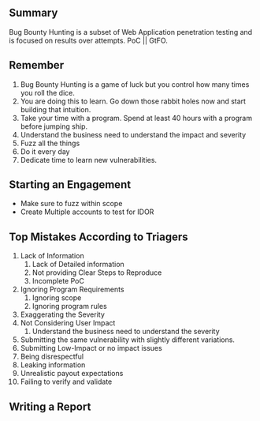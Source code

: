 ## Summary
Bug Bounty Hunting is a subset of Web Application penetration testing and is focused on results over attempts. PoC || GtFO.

## Remember

1) Bug Bounty Hunting is a game of luck but you control how many times you roll the dice.
2) You are doing this to learn. Go down those rabbit holes now and start building that intuition.
3) Take your time with a program. Spend at least 40 hours with a program before jumping ship.
4) Understand the business need to understand the impact and severity
5) Fuzz all the things
6) Do it every day
7) Dedicate time to learn new vulnerabilities.
## Starting an Engagement
- Make sure to fuzz within scope
- Create Multiple accounts to test for IDOR

## Top Mistakes According to Triagers
1) Lack of Information
	1) Lack of Detailed information
	2) Not providing Clear Steps to Reproduce
	3) Incomplete PoC
2) Ignoring Program Requirements
	1) Ignoring scope
	2) Ignoring program rules
3) Exaggerating the Severity
4) Not Considering User Impact
	1) Understand the business need to understand the severity
5) Submitting the same vulnerability with slightly different variations.
6) Submitting Low-Impact or no impact issues
7) Being disrespectful
8) Leaking information
9) Unrealistic payout expectations
10) Failing to verify and validate 
## Writing a Report



